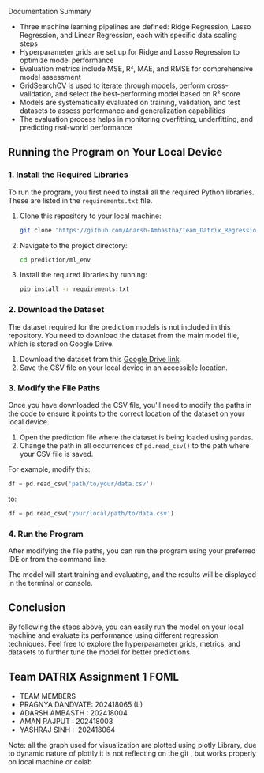 Documentation Summary 

- Three machine learning pipelines are defined: Ridge Regression, Lasso Regression, and Linear Regression, each with specific data scaling steps
- Hyperparameter grids are set up for Ridge and Lasso Regression to optimize model performance
- Evaluation metrics include MSE, R², MAE, and RMSE for comprehensive model assessment
- GridSearchCV is used to iterate through models, perform cross-validation, and select the best-performing model based on R² score
- Models are systematically evaluated on training, validation, and test datasets to assess performance and generalization capabilities
- The evaluation process helps in monitoring overfitting, underfitting, and predicting real-world performance

## Running the Program on Your Local Device

### 1. Install the Required Libraries

To run the program, you first need to install all the required Python libraries. These are listed in the `requirements.txt` file.

1. Clone this repository to your local machine:

   ```bash
   git clone "https://github.com/Adarsh-Ambastha/Team_Datrix_Regression"
   ```

2. Navigate to the project directory:

   ```bash
   cd prediction/ml_env
   ```

3. Install the required libraries by running:

   ```bash
   pip install -r requirements.txt
   ```

### 2. Download the Dataset

The dataset required for the prediction models is not included in this repository. You need to download the dataset from the main model file, which is stored on Google Drive. 

1. Download the dataset from this [Google Drive link](https://drive.google.com/uc?id={1zF3fYQbAUDE0Jx3lvBHC8GjaK8i9wrno}).
2. Save the CSV file on your local device in an accessible location.

### 3. Modify the File Paths

Once you have downloaded the CSV file, you'll need to modify the paths in the code to ensure it points to the correct location of the dataset on your local device.

1. Open the prediction file where the dataset is being loaded using `pandas`.
2. Change the path in all occurrences of `pd.read_csv()` to the path where your CSV file is saved.

For example, modify this:

```python
df = pd.read_csv('path/to/your/data.csv')
```

to:

```python
df = pd.read_csv('your/local/path/to/data.csv')
```

### 4. Run the Program

After modifying the file paths, you can run the program using your preferred IDE or from the command line:

The model will start training and evaluating, and the results will be displayed in the terminal or console.

## Conclusion

By following the steps above, you can easily run the model on your local machine and evaluate its performance using different regression techniques. Feel free to explore the hyperparameter grids, metrics, and datasets to further tune the model for better predictions.


## Team DATRIX Assignment 1 FOML
- TEAM MEMBERS
- PRAGNYA DANDVATE: 202418065 (L)
- ADARSH AMBASTH :  202418004
- AMAN RAJPUT :     202418003
- YASHRAJ SINH :    202418064

Note: all the graph used for visualization are plotted using plotly Library, due to dynamic nature of plottly  it is not reflecting on the git , but works properly on local machine or colab 
